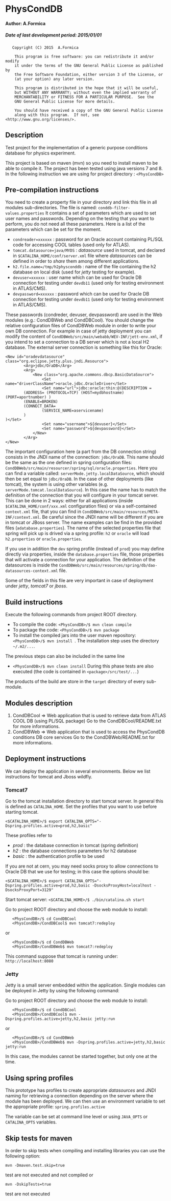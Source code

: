#       PhysCondDB      

#### Author: A.Formica      
##### Date of last development period: 2015/01/01 
```
   Copyright (C) 2015  A.Formica

    This program is free software: you can redistribute it and/or modify
    it under the terms of the GNU General Public License as published by
    the Free Software Foundation, either version 3 of the License, or
    (at your option) any later version.

    This program is distributed in the hope that it will be useful,
    but WITHOUT ANY WARRANTY; without even the implied warranty of
    MERCHANTABILITY or FITNESS FOR A PARTICULAR PURPOSE.  See the
    GNU General Public License for more details.

    You should have received a copy of the GNU General Public License
    along with this program.  If not, see <http://www.gnu.org/licenses/>.
```
## Description
Test project for the implementation of a generic purpose conditions database for physics experiment.

This project is based on maven (mvn) so you need to install maven to be able to compile it.
The project has been tested using java versions 7 and 8.
In the following instruction we are using for project directory : `<PhysCondDB>`

## Pre-compilation instructions
You need to create a property file in your <PhysCondDB> directory and link this file in all modules sub-directories.
The file is named: `conddb-filter-values.properties`
It contains a set of parameters which are used to set user names and passwords. Depending on the testing that you want to perform, you do not need all these parameters. Here is a list of the parameters which can be set for the moment. 
- `condreader=xxxxxx` : password for an Oracle account containing PL/SQL code for accessing COOL tables (used only for ATLAS).
- `tomcat.datasource=java/MYDS` : _datasource_ used in tomcat, and declared in `$CATALINA_HOME/conf/server.xml` file where _datasources_ can be defined in order to _share_ them among different applications.
- `h2.file.name=/tmp/h2physconddb` : name of the file containing the h2 database on local disk (used for *jetty* testing for example).
- `devuser=xxxxxx` : user name which can be used for Oracle DB connection for testing under `devdb11`  (used only for testing environment in ATLAS/CMS).
- `devpassword=xxxxxx` : password which can be used for Oracle DB connection for testing under `devdb11`  (used only for testing environment in ATLAS/CMS).

These passwords (condreder, devuser, devpassword) are used in the Web modules (e.g.: CondDBWeb and CondDBCool). You should change the relative configuration files of CondDBWeb module in order to write your own DB connection. 
For example in case of jetty deployment you can modify the content of `CondDBWeb/src/main/webabb/WEV-INF/jett-env.xml`, if you intend to set a connection to a DB server which is not a local H2 database. The external server connection is something like this for Oracle:

```
<New id="oradevdatasource" class="org.eclipse.jetty.plus.jndi.Resource">
        <Arg>jdbc/OraDB</Arg>
        <Arg>
            <New class="org.apache.commons.dbcp.BasicDataSource">
                <Set name="driverClassName">oracle.jdbc.OracleDriver</Set>
                <Set name="url">jdbc:oracle:thin:@(DESCRIPTION = 
        (ADDRESS= (PROTOCOL=TCP) (HOST=mydbhostname) (PORT=aportnumber) )
        (ENABLE=BROKEN)
        (CONNECT_DATA=
                (SERVICE_NAME=aservicename)
        )
)</Set>
                <Set name="username">${devuser}</Set>
                <Set name="password">${devpassword}</Set>
            </New>
        </Arg>
</New>
```
The important configuration here (a part from the DB connection string) consists in the JNDI
name of the connection: `jdbc/OraDB`.
This name should be the same as the one defined in spring configuration files: `CondDBWeb/src/main/resourcer/spring/sql/oracle.properties`.
Here you can find a variable called: `serverMode.jetty.localDataSource`, which should then be set equal to `jdbc/OraDB`. In the case of other deployments (like tomcat), the system is using
other variables (e.g. `serverMode.tomcat.localDataSource`). In this case the name has to match the definition of the connection that you will configure in your tomcat server. This can be done in 2 ways: either for all applications (inside `$CATALINA_HOME/conf/xxx.xml` configuration files) or via a self-contained `context.xml` file, that you can find in `CondDBWeb/src/main/resources/META-INF/context.xml`. Be careful since the JNDI name will be different if you are in tomcat or JBoss server. The name examples can be find in the provided files (`adatabase.properties`). The name of the selected properties file that spring will pick up is drived via a spring profile: `h2` or `oracle` will load `h2.properties` or `oracle.properties`.

If you use in addition the `dev` spring profile (instead of `prod`) you may define directly via properties, inside the `database.properties` file, those properties that will activate a connection for your application. The definition of the datasources is inside the
`CondDBWeb/src/main/resources/spring/db/dao-datasources-context.xml` file.


Some of the fields in this file are very important in case of deployment under *jetty*, *tomcat7* or *jboss*.

## Build instructions
Execute the following commands from project ROOT directory.
- To compile the code: `<PhysCondDB>/$ mvn clean compile `
- To package the code: `<PhysCondDB>/$ mvn package `
- To install the compiled jars into the user maven repository: `<PhysCondDB>/$ mvn install `. The installation 
step uses the directory `~/.m2/...`. 

The previous steps can also be included in the same line
- `<PhysCondDB>/$ mvn clean install`
During this phase tests are also executed (the code is contained in `<package>/src/test/...`)

The products of the build are store in the `target` directory of every sub-module.

## Modules description
1. CondDBCool => Web application that is used to retrieve data from ATLAS COOL DB (using PL/SQL package)
              Go to the CondDBCool/README.txt for more informations.
2. CondDBWeb => Web application that is used to access the PhysCondDB conditions DB core services
              Go to the CondDBWeb/README.txt for more informations.


## Deployment instructions
We can deploy the application in several environments. Below we list instructions for tomcat and Jboss wildfly.
   
###   Tomcat7
Go to the tomcat installation directory to start tomcat server. In general
this is defined as `CATALINA_HOME`.
Set the profiles that you want to use before starting tomcat.

`<$CATALINA_HOME>/$ export CATALINA_OPTS="-Dspring.profiles.active=prod,h2,basic"`
  
These profiles refer to 
- *prod* : the database connection in tomcat (spring definition)
- *h2* : the database connections parameters for h2 database
- *basic* : the authentication profile to be used
  
If you are not at cern, you may need socks proxy to allow connections to Oracle DB
that we use for testing; in this case the options should be:

`<$CATALINA_HOME>/$ export CATALINA_OPTS="-Dspring.profiles.active=prod,h2,basic -DsocksProxyHost=localhost -DsocksProxyPort=3129"`
   
Start tomcat server:
`<$CATALINA_HOME>/$ ./bin/catalina.sh start `
   
Go to project ROOT directory and choose the web module to install:
```
   <PhysCondDB>/$ cd CondDBCool
   <PhysCondDB>/CondDBCool$ mvn tomcat7:redeploy
```   
or
```
   <PhysCondDB>/$ cd CondDBWeb
   <PhysCondDB>/CondDBWeb$ mvn tomcat7:redeploy
```   
   
This command suppose that tomcat is running under: `http://localhost:8080`
   
### Jetty
Jetty is a small server embedded within the application. Single modules can be deployed in Jetty by using the following command:

Go to project ROOT directory and choose the web module to install:
```
   <PhysCondDB>/$ cd CondDBCool
   <PhysCondDB>/CondDBCool$ mvn -Dspring.profiles.active=jetty,h2,basic jetty:run
```   
or
```
   <PhysCondDB>/$ cd CondDBWeb
   <PhysCondDB>/CondDBWeb$ mvn -Dspring.profiles.active=jetty,h2,basic jetty:run
```   
In this case, the modules cannot be started together, but only one at the time.
   
     
   
## Using spring profiles
This prototype has profiles to create appropriate _datasources_ and JNDI naming for retrieving a connection depending on the server where the module has been deployed.
We can then use an environment variable to set the appropriate profile:
   `spring.profiles.active`
   
The variable can be set at command line level or using `JAVA_OPTS` or `CATALINA_OPTS` variables.

## Skip tests for maven
In order to skip tests when compiling and installing libraries you can use the following option:
```
mvn -Dmaven.test.skip=true     
```   
test are not executed and not compiled
or
```
mvn -DskipTests=true
```
test are not executed

